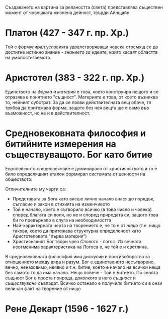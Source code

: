 Създаването на картина за релаността (света) представлява съществен момент от човешката жизнена дейност, твърди Айнщайн.

# Платон (427 - 347 г. пр. Хр.)
Той е формулирал условията удовлетворяващи човека стремящ се да достигне истинно знание - _знанието за идеите_, които касаят областта на умопостигаемото.

# Аристотел (383 - 322 г. пр. Хр.)
Единството на _форма и материя_ е това, което конструира нещото и се отразява в понятието "същност". Материята е това, от което възниква то, нейният субстрат. За да се появи действителната вещ обаче, тя трябва да притежава форма, защото без нея вещта ще е само във възможност, но не и в действителност.

# Средновековната философия и битийните измерения на съществуващото. Бог като битие
Европейското средновековие е доминирано от християнството и то е било определящият еталон формирал системата от ценности на обществото.

Отличителните му черти са:
- Представата за Бога като висше лично начало внасящо порядък, съгласие и закон в стихията на изменчивото
- Той е начало, което е сътворило всичко (в това число и човека) според благата си воля, но не и според природата си, защото това би го превърнало в слуга на необходимостта
- Най-характерната черта на творението е, че то е от _нищо_ (т.е. нищо такова, което да притежава структурна определеност като Аристотеловата "първа материя")
- Християнският Бог твори чрез _Словото_ - логос. Из вечната неотменима характеристика на Логоса е, че той е и светлина.

В средновековната философия има дискусии и противоборства за отношението между вяра и разум. Бог е единственото несътворено, вечно, неназовимо, неявно и т.н. битие, което е начало на всички неща без самото то да има начало. Нещо повече - Той е Битието. По своята същност Бог е проста природа, доколкото в него _същност_ и _съществуване_ съвпадат. Всичко останало е получило битието си в онзи величан факт на творение от нищо

# Рене Декарт (1596 - 1627 г.)
